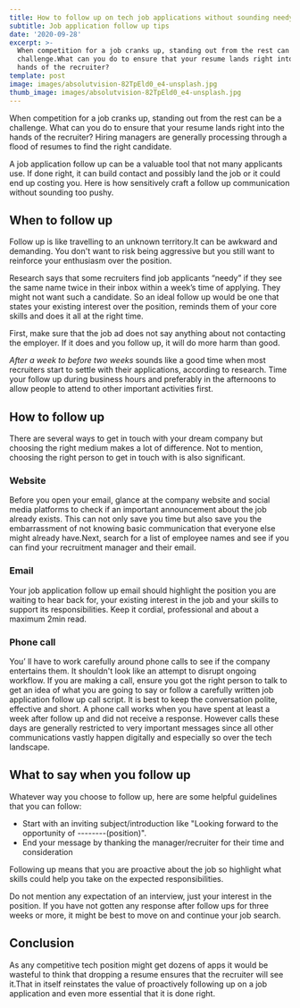 ```yaml
---
title: How to follow up on tech job applications without sounding needy
subtitle: Job application follow up tips
date: '2020-09-28'
excerpt: >-
  When competition for a job cranks up, standing out from the rest can be a
  challenge.What can you do to ensure that your resume lands right into the
  hands of the recruiter?
template: post
image: images/absolutvision-82TpEld0_e4-unsplash.jpg
thumb_image: images/absolutvision-82TpEld0_e4-unsplash.jpg
---
```

When competition for a job cranks up, standing out from the rest can be a challenge. What can you do to ensure that your resume lands right into the hands of the recruiter? Hiring managers are generally processing through a flood of resumes to find the right candidate. 

A job application follow up can be a valuable tool that not many applicants use. If done right, it can build contact and possibly land the job or it could end up costing you. Here is how sensitively craft a follow up communication without sounding too pushy. 

## When to follow up

Follow up is like travelling to an unknown territory.It can be awkward and demanding. You don't want to risk being aggressive but you still want to reinforce your enthusiasm over the position. 

Research says that some recruiters find job applicants  “needy” if they see the same name twice in their inbox within a week’s time of applying. They might not want such a candidate. So an ideal follow up would be one that states your existing interest over the position, reminds them of your core skills and does it all at the right time.

First, make sure that the job ad does not say anything about not contacting the employer. If it does and you follow up, it will do more harm than good. 

*After a week to before two weeks* sounds like a good time when most recruiters start to settle with their applications, according to research. Time your follow up during business hours and preferably in the afternoons to allow people to attend to other important activities first.

 
## How to follow up

There are several ways to get in touch with your dream company but choosing the right medium makes a lot of difference. Not to mention, choosing the right person to get in touch with is also significant.

### Website

Before you open your email, glance at the company website and social media platforms to check if an important announcement about the job already exists.  This can not only save you time but also save you the embarrassment of not knowing basic communication that everyone else might already have.Next, search for a list of employee names and see if you can find your recruitment manager and their email. 

### Email 

Your job application follow up email should highlight the position you are waiting to hear back for, your existing interest in the job and your skills to support its responsibilities. Keep it cordial, professional and about a maximum  2min read.

   
### Phone call

You’ ll have to work carefully around phone calls to see if the company entertains them. It shouldn't look like an  attempt to disrupt ongoing workflow. If you are making a call, ensure you got the right person to talk to get an idea of what you are going to say or follow a carefully written job application follow up call script. It is best to keep the conversation polite, effective and short. A phone call works when you have spent at least a week after follow up and did not receive a response. However calls these days are generally restricted to very important messages since all other communications vastly happen digitally and especially so over the tech landscape.

## What to say when you follow up

Whatever way you choose to follow up, here are some helpful guidelines that you can follow:

* Start with an inviting subject/introduction  like "Looking forward to the opportunity of  --------(position)". 
* End your message by thanking the manager/recruiter for their time and consideration


Following up means that you are proactive about the job so highlight what skills could help you take on the expected responsibilities.

Do not mention any expectation of an interview, just your interest in the position. If you have not gotten any response after follow ups for three weeks or more, it might be best to move on and continue your job search.

## Conclusion

As any competitive tech position might get dozens of apps it would be wasteful to think that dropping a resume ensures that the recruiter will see it.That in itself reinstates the value of proactively following up on a job application and even more essential that it is done right. 
